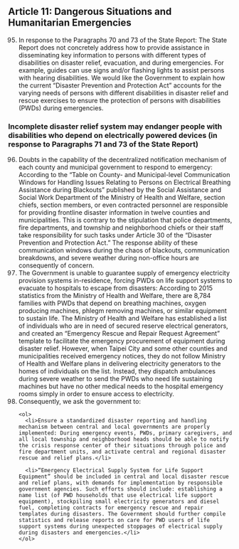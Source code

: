 ## Article 11: Dangerous Situations and Humanitarian Emergencies

<ol start="95">
  <li>In response to the Paragraphs 70 and 73 of the State Report: The State Report does not concretely address how to provide assistance in disseminating key information to persons with different types of disabilities on disaster relief, evacuation, and during emergencies. For example, guides can use signs and/or flashing lights to assist persons with hearing disabilities. We would like the Government to explain how the current “Disaster Prevention and Protection Act” accounts for the varying needs of persons with different disabilities in disaster relief and rescue exercises to ensure the protection of persons with disabilities (PWDs) during emergencies.</li>
</ol>

### Incomplete disaster relief system may endanger people with disabilities who depend on electrically powered devices (in response to Paragraphs 71 and 73 of the State Report)

<ol start="96">
  <li>Doubts in the capability of the decentralized notification mechanism of each county and municipal government to respond to emergency: According to the “Table on County- and Municipal-level Communication Windows for Handling Issues Relating to Persons on Electrical Breathing Assistance during Blackouts” published by the Social Assistance and Social Work Department of the Ministry of Health and Welfare, section chiefs, section members, or even contracted personnel are responsible for providing frontline disaster information in twelve counties and municipalities. This is contrary to the stipulation that police departments, fire departments, and township and neighborhood chiefs or their staff take responsibility for such tasks under Article 30 of the “Disaster Prevention and Protection Act.” The response ability of these communication windows during the chaos of blackouts, communication breakdowns, and severe weather during non-office hours are consequently of concern.</li>

  <li>The Government is unable to guarantee supply of emergency electricity provision systems in-residence, forcing PWDs on life support systems to evacuate to hospitals to escape from disasters: According to 2015 statistics from the Ministry of Health and Welfare, there are 8,784 families with PWDs that depend on breathing machines, oxygen producing machines, phlegm removing machines, or similar equipment to sustain life. The Ministry of Health and Welfare has established a list of individuals who are in need of secured reserve electrical generators, and created an “Emergency Rescue and Repair Request Agreement” template to facilitate the emergency procurement of equipment during disaster relief. However, when Taipei City and some other counties and municipalities received emergency notices, they do not follow Ministry of Health and Welfare plans in delivering electricity generators to the homes of individuals on the list. Instead, they dispatch ambulances during severe weather to send the PWDs who need life sustaining machines but have no other medical needs to the hospital emergency rooms simply in order to ensure access to electricity.</li>

  <li>Consequently, we ask the government to:

    <ol>
      <li>Ensure a standardized disaster reporting and handling mechanism between central and local governments are properly implemented: During emergency events, PWDs, primary caregivers, and all local township and neighborhood heads should be able to notify the crisis response center of their situations through police and fire department units, and activate central and regional disaster rescue and relief plans.</li>

      <li>“Emergency Electrical Supply System for Life Support Equipment” should be included in central and local disaster rescue and relief plans, with demands for implementation by responsible government agencies. Such efforts should include: establishing a name list (of PWD households that use electrical life support equipment), stockpiling small electricity generators and diesel fuel, completing contracts for emergency rescue and repair templates during disasters. The Government should further compile statistics and release reports on care for PWD users of life support systems during unexpected stoppages of electrical supply during disasters and emergencies.</li>
    </ol>
  </li>
</ol>
